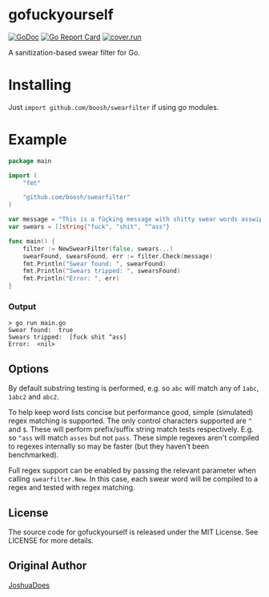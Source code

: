 # gofuckyourself

[![GoDoc](https://godoc.org/github.com/JoshuaDoes/gofuckyourself?status.svg)](https://godoc.org/github.com/JoshuaDoes/gofuckyourself)
[![Go Report Card](https://goreportcard.com/badge/github.com/JoshuaDoes/gofuckyourself)](https://goreportcard.com/report/github.com/JoshuaDoes/gofuckyourself)
[![cover.run](https://cover.run/go/github.com/JoshuaDoes/gofuckyourself.svg?style=flat&tag=golang-1.10)](https://cover.run/go?tag=golang-1.10&repo=github.com%2FJoshuaDoes%2Fgofuckyourself)

A sanitization-based swear filter for Go.

# Installing
Just `import github.com/boosh/swearfilter` if using go modules.

# Example
```Go
package main

import (
	"fmt"

	"github.com/boosh/swearfilter"
)

var message = "This is a fûçking message with shitty swear words asswipe."
var swears = []string{"fuck", "shit", "^ass"}

func main() {
	filter := NewSwearFilter(false, swears...)
	swearFound, swearsFound, err := filter.Check(message)
	fmt.Println("Swear found: ", swearFound)
	fmt.Println("Swears tripped: ", swearsFound)
	fmt.Println("Error: ", err)
}
```
### Output
```
> go run main.go
Swear found:  true
Swears tripped:  [fuck shit ^ass]
Error:  <nil>
```

## Options
By default substring testing is performed, e.g. so `abc` will match any of `1abc`, `1abc2` and `abc2`.

To help keep word lists concise but performance good, simple (simulated) regex matching is supported. The only control characters supported are `^` and `$`. These will perform prefix/suffix string match tests respectively. E.g. so `^ass` will match `asses` but not `pass`. These simple regexes aren't compiled to regexes internally so may be faster (but they haven't been benchmarked).

Full regex support can be enabled by passing the relevant parameter when calling `swearfilter.New`. In this case, each swear word will be compiled to a regex and tested with regex matching.

## License
The source code for gofuckyourself is released under the MIT License. See LICENSE for more details.

## Original Author
[JoshuaDoes](https://github.com/JoshuaDoes/gofuckyourself)